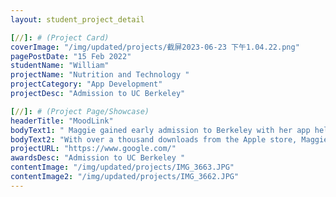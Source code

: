 ```yaml
---
layout: student_project_detail

[//]: # (Project Card)
coverImage: "/img/updated/projects/截屏2023-06-23 下午1.04.22.png"
pagePostDate: "15 Feb 2022"
studentName: "William"
projectName: "Nutrition and Technology "
projectCategory: "App Development"
projectDesc: "Admission to UC Berkeley"

[//]: # (Project Page/Showcase)
headerTitle: "MoodLink"
bodyText1: " Maggie gained early admission to Berkeley with her app helping children improve nutrition and mobility in remote areas. She improves people's lives through technology."
bodyText2: "With over a thousand downloads from the Apple store, Maggie's app provides invaluable nutrition and activity recommendations for our remote children. She is a role model who actively uses technology to improve lives."
projectURL: "https://www.google.com/"
awardsDesc: "Admission to UC Berkeley "
contentImage: "/img/updated/projects/IMG_3663.JPG"
contentImage2: "/img/updated/projects/IMG_3662.JPG"
---
```

